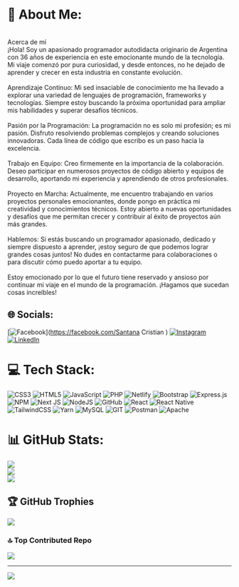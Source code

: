 # 💫 About Me:
<br>Acerca de mí<br>¡Hola! Soy un apasionado programador autodidacta originario de Argentina con 36 años de experiencia en este emocionante mundo de la tecnología. Mi viaje comenzó por pura curiosidad, y desde entonces, no he dejado de aprender y crecer en esta industria en constante evolución.<br><br>Aprendizaje Continuo: Mi sed insaciable de conocimiento me ha llevado a explorar una variedad de lenguajes de programación, frameworks y tecnologías. Siempre estoy buscando la próxima oportunidad para ampliar mis habilidades y superar desafíos técnicos.<br><br>Pasión por la Programación: La programación no es solo mi profesión; es mi pasión. Disfruto resolviendo problemas complejos y creando soluciones innovadoras. Cada línea de código que escribo es un paso hacia la excelencia.<br><br>Trabajo en Equipo: Creo firmemente en la importancia de la colaboración. Deseo participar en numerosos proyectos de código abierto y equipos de desarrollo, aportando mi experiencia y aprendiendo de otros profesionales.<br><br>Proyecto en Marcha: Actualmente, me encuentro trabajando en varios proyectos personales emocionantes, donde pongo en práctica mi creatividad y conocimientos técnicos. Estoy abierto a nuevas oportunidades y desafíos que me permitan crecer y contribuir al éxito de proyectos aún más grandes.<br><br>Hablemos: Si estás buscando un programador apasionado, dedicado y siempre dispuesto a aprender, ¡estoy seguro de que podemos lograr grandes cosas juntos! No dudes en contactarme para colaboraciones o para discutir cómo puedo aportar a tu equipo.<br><br>Estoy emocionado por lo que el futuro tiene reservado y ansioso por continuar mi viaje en el mundo de la programación. ¡Hagamos que sucedan cosas increíbles!


## 🌐 Socials:
[![Facebook](https://img.shields.io/badge/Facebook-%231877F2.svg?logo=Facebook&logoColor=white)](https://facebook.com/Santana Cristian ) [![Instagram](https://img.shields.io/badge/Instagram-%23E4405F.svg?logo=Instagram&logoColor=white)](https://instagram.com/cristian_santanaok) [![LinkedIn](https://img.shields.io/badge/LinkedIn-%230077B5.svg?logo=linkedin&logoColor=white)](https://linkedin.com/in/https://www.linkedin.com/in/cristian-gabriel-santana-3863351b5/) 

# 💻 Tech Stack:
![CSS3](https://img.shields.io/badge/css3-%231572B6.svg?style=for-the-badge&logo=css3&logoColor=white) ![HTML5](https://img.shields.io/badge/html5-%23E34F26.svg?style=for-the-badge&logo=html5&logoColor=white) ![JavaScript](https://img.shields.io/badge/javascript-%23323330.svg?style=for-the-badge&logo=javascript&logoColor=%23F7DF1E) ![PHP](https://img.shields.io/badge/php-%23777BB4.svg?style=for-the-badge&logo=php&logoColor=white) ![Netlify](https://img.shields.io/badge/netlify-%23000000.svg?style=for-the-badge&logo=netlify&logoColor=#00C7B7) ![Bootstrap](https://img.shields.io/badge/bootstrap-%23563D7C.svg?style=for-the-badge&logo=bootstrap&logoColor=white) ![Express.js](https://img.shields.io/badge/express.js-%23404d59.svg?style=for-the-badge&logo=express&logoColor=%2361DAFB) ![NPM](https://img.shields.io/badge/NPM-%23000000.svg?style=for-the-badge&logo=npm&logoColor=white) ![Next JS](https://img.shields.io/badge/Next-black?style=for-the-badge&logo=next.js&logoColor=white) ![NodeJS](https://img.shields.io/badge/node.js-6DA55F?style=for-the-badge&logo=node.js&logoColor=white) ![GitHub](https://img.shields.io/badge/GitHub-%23121011.svg?style=for-the-badge&logo=github&logoColor=white) ![React](https://img.shields.io/badge/react-%2320232a.svg?style=for-the-badge&logo=react&logoColor=%2361DAFB) ![React Native](https://img.shields.io/badge/react_native-%2320232a.svg?style=for-the-badge&logo=react&logoColor=%2361DAFB) ![TailwindCSS](https://img.shields.io/badge/tailwindcss-%2338B2AC.svg?style=for-the-badge&logo=tailwind-css&logoColor=white) ![Yarn](https://img.shields.io/badge/yarn-%232C8EBB.svg?style=for-the-badge&logo=yarn&logoColor=white) ![MySQL](https://img.shields.io/badge/mysql-%2300f.svg?style=for-the-badge&logo=mysql&logoColor=white) ![GIT](https://img.shields.io/badge/Git-fc6d26?style=for-the-badge&logo=git&logoColor=white) ![Postman](https://img.shields.io/badge/Postman-FF6C37?style=for-the-badge&logo=postman&logoColor=white) ![Apache](https://img.shields.io/badge/apache-%23D42029.svg?style=for-the-badge&logo=apache&logoColor=white)
# 📊 GitHub Stats:
![](https://github-readme-stats.vercel.app/api?username=cristian-santana&theme=tokyonight&hide_border=false&include_all_commits=false&count_private=false)<br/>
![](https://github-readme-streak-stats.herokuapp.com/?user=cristian-santana&theme=tokyonight&hide_border=false)<br/>
![](https://github-readme-stats.vercel.app/api/top-langs/?username=cristian-santana&theme=tokyonight&hide_border=false&include_all_commits=false&count_private=false&layout=compact)

## 🏆 GitHub Trophies
![](https://github-profile-trophy.vercel.app/?username=cristian-santana&theme=buddhism&no-frame=false&no-bg=true&margin-w=4)

### 🔝 Top Contributed Repo
![](https://github-contributor-stats.vercel.app/api?username=cristian-santana&limit=5&theme=dark&combine_all_yearly_contributions=true)

---
[![](https://visitcount.itsvg.in/api?id=cristian-santana&icon=0&color=0)](https://visitcount.itsvg.in)

<!-- Proudly created with GPRM ( https://gprm.itsvg.in ) -->
